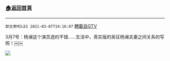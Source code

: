 ﻿###  [:house:返回首頁](https://github.com/ourhimalayas/txt)
---

`郭文贵MILES 2021-03-07T19:16:07` [轉載自GTV](https://gtv.org/web/#/UserInfo/5e596957357cc612d35a8044)

3月7号：杨澜这个演员选的不错……生活中，真实版的吴征杨澜夫妻之间关系的写照！￼￼

[![](https://filegroup.gtv.org/cdn-cgi/image/width=600/https://filegroup.gtv.org/group6/web/20210307/19/16/0/4421e4c2f6f4e8ff50a88212e7a07c29.jpg)](https://filegroup.gtv.org/group6/web/20210307/19/16/0/fadb5a43ec214f0db05138f6d1f86357.mp4)